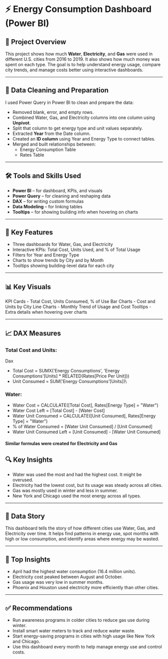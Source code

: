 # ⚡ Energy Consumption Dashboard (Power BI)

## 📌 Project Overview
This project shows how much **Water**, **Electricity**, and **Gas** were used in different U.S. cities from 2016 to 2019. It also shows how much money was spent on each type. The goal is to help understand energy usage, compare city trends, and manage costs better using interactive dashboards.

---

## 🧹 Data Cleaning and Preparation
I used Power Query in Power BI to clean and prepare the data:
- Removed blank, error, and empty rows.
- Combined Water, Gas, and Electricity columns into one column using **Unpivot**.
- Split that column to get energy type and unit values separately.
- Extracted **Year** from the Date column.
- Created an **ID column** using Year and Energy Type to connect tables.
- Merged and built relationships between:
  - Energy Consumption Table
  - Rates Table

---

## 🛠️ Tools and Skills Used
- **Power BI** – for dashboard, KPIs, and visuals
- **Power Query** – for cleaning and reshaping data
- **DAX** – for writing custom formulas
- **Data Modeling** – for linking tables
- **Tooltips** – for showing building info when hovering on charts

---

## 🌟 Key Features
- Three dashboards for Water, Gas, and Electricity
- Interactive KPIs: Total Cost, Units Used, and % of Total Usage
- Filters for Year and Energy Type
- Charts to show trends by City and by Month
- Tooltips showing building-level data for each city

---

## 📊 Key Visuals

 KPI Cards    -  Total Cost, Units Consumed, % of Use 
 Bar Charts   - Cost and Units by City 
 Line Charts  - Monthly Trend of Usage and Cost 
 Tooltips     - Extra details when hovering over charts 

---

## 📈 DAX Measures

### Total Cost and Units:
Dax
- Total Cost = SUMX('Energy Consumptions', 'Energy Consumptions'[Units] * RELATED(Rates[Price Per Unit]))
- Unit Consumed = SUM('Energy Consumptions'[Units])\
### Water:
- Water Cost = CALCULATE([Total Cost], Rates[Energy Type] = "Water")
- Water Cost Left = [Total Cost] - [Water Cost]
- Water Unit Consumed = CALCULATE([Unit Consumed], Rates[Energy Type] = "Water")
- % of Water Consumed = [Water Unit Consumed] / [Unit Consumed]
- Water Unit Consumed Left = [Unit Consumed] - [Water Unit Consumed]
#### Similar formulas were created for Electricity and Gas

## 🔍 Key Insights
- Water was used the most and had the highest cost. It might be overused.
- Electricity had the lowest cost, but its usage was steady across all cities.
- Gas was mostly used in winter and less in summer.
- New York and Chicago used the most energy across all types.

---

## 🧠 Data Story
This dashboard tells the story of how different cities use Water, Gas, and Electricity over time. It helps find patterns in energy use, spot months with high or low consumption, and identify areas where energy may be wasted.

---

## 🚀 Top Insights
- April had the highest water consumption (16.4 million units).
- Electricity cost peaked between August and October.
- Gas usage was very low in summer months.
- Phoenix and Houston used electricity more efficiently than other cities.

---

## ✅ Recommendations
- Run awareness programs in colder cities to reduce gas use during winter.
- Install smart water meters to track and reduce water waste.
- Start energy-saving programs in cities with high usage like New York and Chicago.
- Use this dashboard every month to help manage energy use and control costs.


